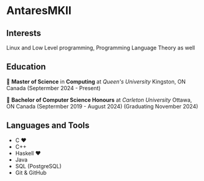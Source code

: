 # AntaresMKII
## Interests
Linux and Low Level programming, Programming Language Theory as well

## Education
👑 **Master of Science** in **Computing**
at *Queen's University* Kingston, ON Canada
(Septermber 2024 - Present)

🍁 **Bachelor of Computer Science Honours**
at *Carleton University* Ottawa, ON Canada
(Septermber 2019 - August 2024) (Graduating November 2024)

## Languages and Tools
- C ❤️
- C++
- Haskell :heart:
- Java
- SQL (PostgreSQL)
- Git & GitHub
